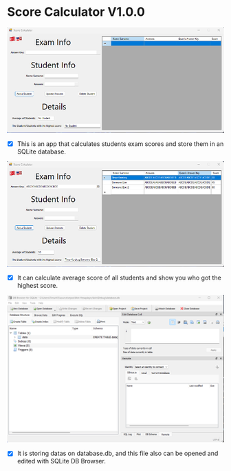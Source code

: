 # Score Calculator V1.0.0

![Screenshot 1](Screenshots/s1.png)

- [x] This is an app that calculates students exam scores and store them in an SQLite database.

![Screenshot 2](Screenshots/s2.png)

- [x] It can calculate average score of all students and show you who got the highest score.

![Screenshot 2](Screenshots/s3.png)

- [x] It is storing datas on database.db, and this file also can be opened and edited with SQLite DB Browser.
